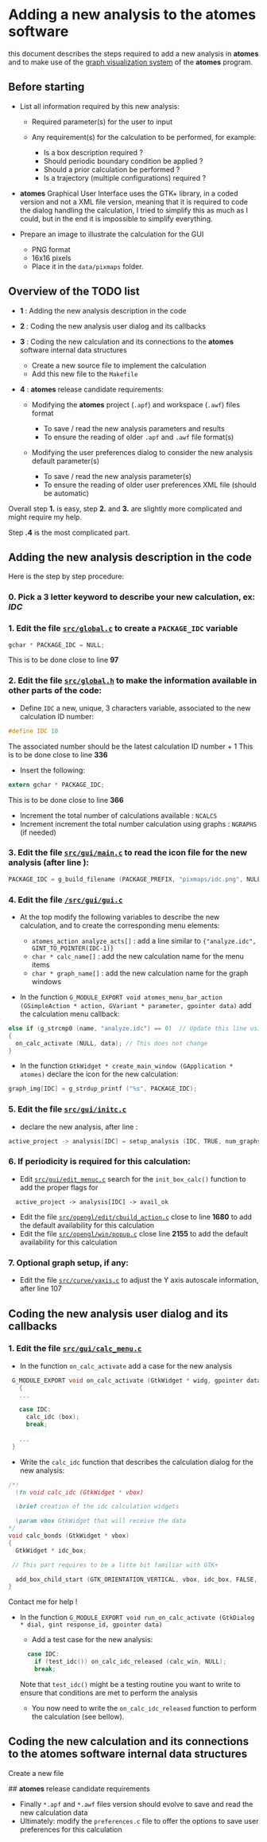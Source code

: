 # Adding a new analysis to the **atomes** software

this document describes the steps required to add a new analysis in **atomes** 
and to make use of the [graph visualization system](https://atomes.ipcms.fr/analyze/) of the **atomes** program. 

## Before starting 

  - List all information required by this new analysis: 
    - Required parameter(s) for the user to input
    - Any requirement(s) for the calculation to be performed, for example:

      - Is a box description required ? 
      - Should periodic boundary condition be applied ?
      - Should a prior calculation be performed ?
      - Is a trajectory (multiple configurations) required ?

  - **atomes** Graphical User Interface uses the GTK+ library, in a coded version and not a XML file version, 
    meaning that it is required to code the dialog handling the calculation, I tried to simplify this as much as I could, 
    but in the end it is impossible to simplify everything.  
  
  - Prepare an image to illustrate the calculation for the GUI
    - PNG format 
    - 16x16 pixels 
    - Place it in the `data/pixmaps` folder.

## Overview of the TODO list

  - **1** : Adding the new analysis description in the code
  - **2** : Coding the new analysis user dialog and its callbacks
  - **3** : Coding the new calculation and its connections to the **atomes** software internal data structures

    - Create a new source file to implement the calculation
    - Add this new file to the `Makefile`

  - **4** : **atomes** release candidate requirements:

    - Modifying the **atomes** project (`.apf`) and workspace (`.awf`) files format

      - To save / read the new analysis parameters and results
      - To ensure the reading of older `.apf` and `.awf` file format(s)

    - Modifying the user preferences dialog to consider the new analysis default parameter(s)

      - To save / read the new analysis parameter(s)
      - To ensure the reading of older user preferences XML file (should be automatic)

Overall step **1.** is easy, step **2.** and **3.** are slightly more complicated and might require my help.
 
Step **.4** is the most complicated part. 

## Adding the new analysis description in the code

Here is the step by step procedure: 

### 0. Pick a 3 letter keyword to describe your new calculation, ex: ***IDC***

### 1. Edit the file [`src/global.c`](https://slookeur.github.io/atomes-doxygen/dc/d57/global_8c.html) to create a `PACKAGE_IDC` variable
  ```C
  gchar * PACKAGE_IDC = NULL;
  ```
This is to be done close to line **97**

### 2. Edit the file [`src/global.h`](https://slookeur.github.io/atomes-doxygen/d2/d49/global_8h.html) to make the information available in other parts of the code:

  - Define `IDC` a new, unique, 3 characters variable, associated to the new calculation ID number: 
  ```C
  #define IDC 10
  ```
  The associated number should be the latest calculation ID number + 1
  This is to be done close to line **336**

  - Insert the following: 
  ```C
  extern gchar * PACKAGE_IDC;
  ```
  This is to be done close to line **366**
  - Increment the total number of calculations available : `NCALCS`
  - Increment increment the total number calculation using graphs : `NGRAPHS` (if needed)

### 3. Edit the file [`src/gui/main.c`](https://slookeur.github.io/atomes-doxygen/d5/d03/gui_8c.html) to read the icon file for the new analysis (after line ): 
  ```C
  PACKAGE_IDC = g_build_filename (PACKAGE_PREFIX, "pixmaps/idc.png", NULL);
  ```
### 4. Edit the file [`/src/gui/gui.c`](https://slookeur.github.io/atomes-doxygen/d5/d03/gui_8c.html)
  - At the top modify the following variables to describe the new calculation, and to create the corresponding menu elements:

    - `atomes_action analyze_acts[]` : add a line similar to `{"analyze.idc",    GINT_TO_POINTER(IDC-1)}`
    - `char * calc_name[]` : add the new calculation name for the menu items
    - `char * graph_name[]` : add the new calculation name for the graph windows

  - In the function `G_MODULE_EXPORT void atomes_menu_bar_action (GSimpleAction * action, GVariant * parameter, gpointer data)` add the calculation menu callback:
  ```C
  else if (g_strcmp0 (name, "analyze.idc") == 0)  // Update this line using the value in analyze_acts[]
  {
    on_calc_activate (NULL, data); // This does not change
  }
  ```
  - In the function `GtkWidget * create_main_window (GApplication * atomes)` declare the icon for the new calculation:
  ```C
  graph_img[IDC] = g_strdup_printf ("%s", PACKAGE_IDC);
  ```
### 5. Edit the file [`src/gui/initc.c`](https://slookeur.github.io/atomes-doxygen/d9/d35/initc_8c.html)

  - declare the new analysis, after line :
  ```C
  active_project -> analysis[IDC] = setup_analysis (IDC, TRUE, num_graphs, num_compat, list_of_compat_calc);
  ```

### 6. If periodicity is required for this calculation:

  - Edit [`src/gui/edit_menuc.c`](https://slookeur.github.io/atomes-doxygen/d8/da6/edit__menu_8c.html) search for the `init_box_calc()` function to add the proper flags for
```
  active_project -> analysis[IDC] -> avail_ok
```
  - Edit the file [`src/opengl/edit/cbuild_action.c`](https://slookeur.github.io/atomes-doxygen/d0/dd3/cbuild__action_8c.html) close to line **1680** to add the default availability for this calculation
  - Edit the file [`src/opengl/win/popup.c`](https://slookeur.github.io/atomes-doxygen/d5/da4/popup_8c.html) close line **2155** to add the default availability for this calculation

### 7. Optional graph setup, if any:

  - Edit the file [`src/curve/yaxis.c`](https://slookeur.github.io/atomes-doxygen/df/dfb/yaxis_8c.html) to adjust the Y axis autoscale information, after line 107

## Coding the new analysis user dialog and its callbacks


### 1. Edit the file [`src/gui/calc_menu.c`](https://slookeur.github.io/atomes-doxygen/d8/d5e/calc__menu_8c.html)

  - In the function `on_calc_activate` add a case for the new analysis
  ```C
   G_MODULE_EXPORT void on_calc_activate (GtkWidget * widg, gpointer data)
   {
     ...

     case IDC:
       calc_idc (box);
       break;
      
     ...
   }
   ```
  - Write the `calc_idc` function that describes the calculation dialog for the new analysis:
  ```C
  /*!
    \fn void calc_idc (GtkWidget * vbox)

    \brief creation of the idc calculation widgets

    \param vbox GtkWidget that will receive the data
  */
  void calc_bonds (GtkWidget * vbox)
  {
    GtkWidget * idc_box;

   // This part requires to be a litte bit familiar with GTK+

    add_box_child_start (GTK_ORIENTATION_VERTICAL, vbox, idc_box, FALSE, FALSE, 0);
  }
  ```

Contact me for help !

  - In the function `G_MODULE_EXPORT void run_on_calc_activate (GtkDialog * dial, gint response_id, gpointer data)` 
    - Add a test case for the new analysis:
    ```C
      case IDC:
        if (test_idc()) on_calc_idc_released (calc_win, NULL);
        break;
     ```
    Note that `test_idc()` might be a testing routine you want to write to ensure that conditions are met to perform the analysis

    - You now need to write the `on_calc_idc_released` function to perform the calculation (see bellow).
 

## Coding the new calculation and its connections to the **atomes** software internal data structures

Create a new file

## **atomes** release candidate requirements

  - Finally `*.apf` and `*.awf` files version should evolve to save and read the new calculation data
  - Ultimately: modify the `preferences.c` file to offer the options to save user preferences for this calculation
  
